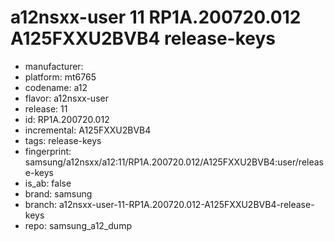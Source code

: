 # a12nsxx-user 11 RP1A.200720.012 A125FXXU2BVB4 release-keys
- manufacturer: 
- platform: mt6765
- codename: a12
- flavor: a12nsxx-user
- release: 11
- id: RP1A.200720.012
- incremental: A125FXXU2BVB4
- tags: release-keys
- fingerprint: samsung/a12nsxx/a12:11/RP1A.200720.012/A125FXXU2BVB4:user/release-keys
- is_ab: false
- brand: samsung
- branch: a12nsxx-user-11-RP1A.200720.012-A125FXXU2BVB4-release-keys
- repo: samsung_a12_dump
